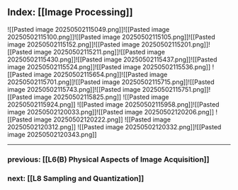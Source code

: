 ## Index: [[Image Processing]]

![[Pasted image 20250502115049.png]]![[Pasted image 20250502115100.png]]![[Pasted image 20250502115105.png]]![[Pasted image 20250502115152.png]]![[Pasted image 20250502115201.png]]![[Pasted image 20250502115211.png]]![[Pasted image 20250502115430.png]]![[Pasted image 20250502115437.png]]![[Pasted image 20250502115524.png]]![[Pasted image 20250502115536.png]]
![[Pasted image 20250502115654.png]]![[Pasted image 20250502115701.png]]![[Pasted image 20250502115715.png]]![[Pasted image 20250502115743.png]]![[Pasted image 20250502115751.png]]![[Pasted image 20250502115825.png]]
![[Pasted image 20250502115924.png]]
![[Pasted image 20250502115958.png]]![[Pasted image 20250502120033.png]]![[Pasted image 20250502120206.png]]
![[Pasted image 20250502120222.png]]
![[Pasted image 20250502120312.png]]
![[Pasted image 20250502120332.png]]![[Pasted image 20250502120343.png]]

***
### previous: [[L6(B) Physical Aspects of Image Acquisition]]
### next: [[L8 Sampling and Quantization]]